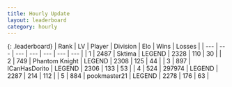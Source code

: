 ```yaml
---
title: Hourly Update
layout: leaderboard
category: hourly
---
```


{: .leaderboard}
| Rank | LV | Player | Division | Elo | Wins | Losses |
| --- | --- | --- | --- | --- | --- | --- |
| <span data-change="0">1</span> | 2487 | <span title="ID: 353063">Sktima</span> | LEGEND | <span data-change="0">2328</span> | <span data-change="0">110</span> | <span data-change="0">30</span> |
| <span data-change="0">2</span> | 749 | <span title="ID: 742939">Phantom Knight</span> | LEGEND | <span data-change="0">2308</span> | <span data-change="0">125</span> | <span data-change="0">44</span> |
| <span data-change="0">3</span> | 897 | <span title="ID: 415713">ICanHasDorito</span> | LEGEND | <span data-change="0">2306</span> | <span data-change="0">133</span> | <span data-change="0">53</span> |
| <span data-change="0">4</span> | 524 | <span title="ID: 544038">297974</span> | LEGEND | <span data-change="0">2287</span> | <span data-change="0">214</span> | <span data-change="0">112</span> |
| <span data-change="0">5</span> | 884 | <span title="ID: 652474">pookmaster21</span> | LEGEND | <span data-change="0">2278</span> | <span data-change="0">176</span> | <span data-change="0">63</span> |